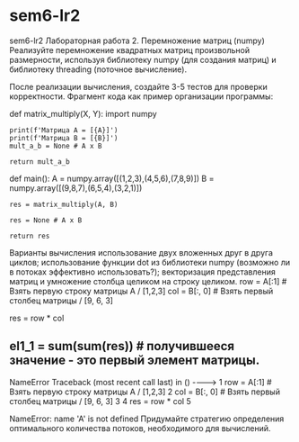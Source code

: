 # sem6-lr2
sem6-lr2
Лабораторная работа 2. Перемножение матриц (numpy)
Реализуйте перемножение квадратных матриц произвольной размерности, используя библиотеку numpy (для создания матриц) и библиотеку threading (поточное вычисление).

После реализации вычисления, создайте 3-5 тестов для проверки корректности. Фрагмент кода как пример организации программы:

def matrix_multiply(X, Y):
    import numpy

    print(f'Матрица A = [{A}]')
    print(f'Матрица B = [{B}]')
    mult_a_b = None # A x B
    
    return mult_a_b
    
    
    
def main():
    A = numpy.array([(1,2,3),(4,5,6),(7,8,9)])
    B = numpy.array([(9,8,7),(6,5,4),(3,2,1)])
    
    res = matrix_multiply(A, B)

    res = None # A x B 

    return res
Варианты вычисления
использование двух вложенных друг в друга циклов;
использование функции dot из библиотеки numpy (возможно ли в потоках эффективно использовать?);
векторизация представления матриц и умножение столбца целиком на строку целиком.
row = A[:1] # Взять первую строку матрицы A  / [1,2,3]
col = B[:, 0] # Взять первый столбец матрицы  / [9, 6, 3] 

res = row * col

el1_1 = sum(sum(res)) # получившееся значение - это первый элемент матрицы. 
---------------------------------------------------------------------------
NameError                                 Traceback (most recent call last)
<ipython-input-2-a2c85d6fc3cf> in <module>()
----> 1 row = A[:1] # Взять первую строку матрицы A  / [1,2,3]
      2 col = B[:, 0] # Взять первый столбец матрицы  / [9, 6, 3]
      3 
      4 res = row * col
      5 

NameError: name 'A' is not defined
Придумайте стратегию определения оптимального количества потоков, необходимого для вычислений.
